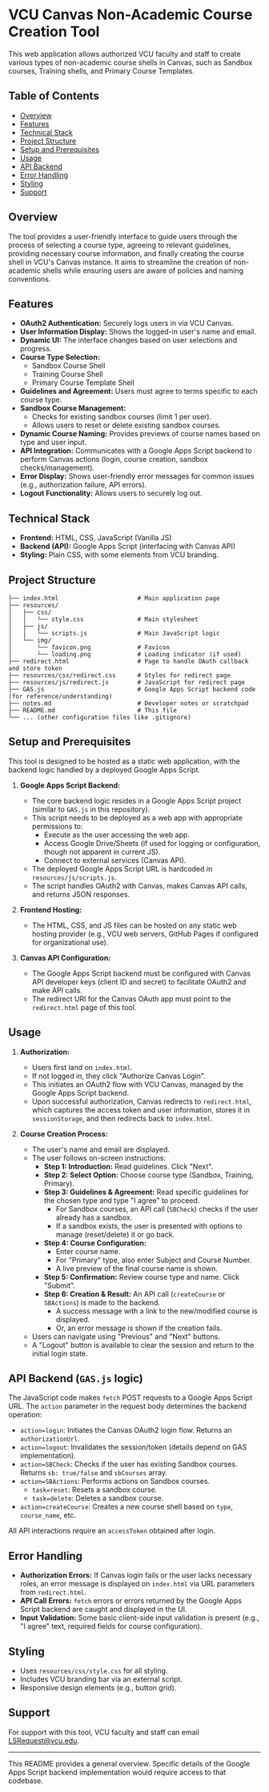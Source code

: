 # VCU Canvas Non-Academic Course Creation Tool

This web application allows authorized VCU faculty and staff to create various types of non-academic course shells in Canvas, such as Sandbox courses, Training shells, and Primary Course Templates.

## Table of Contents

- [Overview](#overview)
- [Features](#features)
- [Technical Stack](#technical-stack)
- [Project Structure](#project-structure)
- [Setup and Prerequisites](#setup-and-prerequisites)
- [Usage](#usage)
- [API Backend](#api-backend)
- [Error Handling](#error-handling)
- [Styling](#styling)
- [Support](#support)

## Overview

The tool provides a user-friendly interface to guide users through the process of selecting a course type, agreeing to relevant guidelines, providing necessary course information, and finally creating the course shell in VCU's Canvas instance. It aims to streamline the creation of non-academic shells while ensuring users are aware of policies and naming conventions.

## Features

-   **OAuth2 Authentication:** Securely logs users in via VCU Canvas.
-   **User Information Display:** Shows the logged-in user's name and email.
-   **Dynamic UI:** The interface changes based on user selections and progress.
-   **Course Type Selection:**
    -   Sandbox Course Shell
    -   Training Course Shell
    -   Primary Course Template Shell
-   **Guidelines and Agreement:** Users must agree to terms specific to each course type.
-   **Sandbox Course Management:**
    -   Checks for existing sandbox courses (limit 1 per user).
    -   Allows users to reset or delete existing sandbox courses.
-   **Dynamic Course Naming:** Provides previews of course names based on type and user input.
-   **API Integration:** Communicates with a Google Apps Script backend to perform Canvas actions (login, course creation, sandbox checks/management).
-   **Error Display:** Shows user-friendly error messages for common issues (e.g., authorization failure, API errors).
-   **Logout Functionality:** Allows users to securely log out.

## Technical Stack

-   **Frontend:** HTML, CSS, JavaScript (Vanilla JS)
-   **Backend (API):** Google Apps Script (interfacing with Canvas API)
-   **Styling:** Plain CSS, with some elements from VCU branding.

## Project Structure

```
├── index.html                      # Main application page
├── resources/
│   ├── css/
│   │   └── style.css               # Main stylesheet
│   ├── js/
│   │   └── scripts.js              # Main JavaScript logic
│   └── img/
│       └── favicon.png             # Favicon
│       └── loading.png             # Loading indicator (if used)
├── redirect.html                   # Page to handle OAuth callback and store token
├── resources/css/redirect.css      # Styles for redirect page
├── resources/js/redirect.js        # JavaScript for redirect page
├── GAS.js                          # Google Apps Script backend code (for reference/understanding)
├── notes.md                        # Developer notes or scratchpad
├── README.md                       # This file
└── ... (other configuration files like .gitignore)
```

## Setup and Prerequisites

This tool is designed to be hosted as a static web application, with the backend logic handled by a deployed Google Apps Script.

1.  **Google Apps Script Backend:**
    *   The core backend logic resides in a Google Apps Script project (similar to `GAS.js` in this repository).
    *   This script needs to be deployed as a web app with appropriate permissions to:
        *   Execute as the user accessing the web app.
        *   Access Google Drive/Sheets (if used for logging or configuration, though not apparent in current JS).
        *   Connect to external services (Canvas API).
    *   The deployed Google Apps Script URL is hardcoded in `resources/js/scripts.js`.
    *   The script handles OAuth2 with Canvas, makes Canvas API calls, and returns JSON responses.

2.  **Frontend Hosting:**
    *   The HTML, CSS, and JS files can be hosted on any static web hosting provider (e.g., VCU web servers, GitHub Pages if configured for organizational use).

3.  **Canvas API Configuration:**
    *   The Google Apps Script backend must be configured with Canvas API developer keys (client ID and secret) to facilitate OAuth2 and make API calls.
    *   The redirect URI for the Canvas OAuth app must point to the `redirect.html` page of this tool.

## Usage

1.  **Authorization:**
    *   Users first land on `index.html`.
    *   If not logged in, they click "Authorize Canvas Login".
    *   This initiates an OAuth2 flow with VCU Canvas, managed by the Google Apps Script backend.
    *   Upon successful authorization, Canvas redirects to `redirect.html`, which captures the access token and user information, stores it in `sessionStorage`, and then redirects back to `index.html`.

2.  **Course Creation Process:**
    *   The user's name and email are displayed.
    *   The user follows on-screen instructions:
        *   **Step 1: Introduction:** Read guidelines. Click "Next".
        *   **Step 2: Select Option:** Choose course type (Sandbox, Training, Primary).
        *   **Step 3: Guidelines & Agreement:** Read specific guidelines for the chosen type and type "I agree" to proceed.
            *   For Sandbox courses, an API call (`SBCheck`) checks if the user already has a sandbox.
            *   If a sandbox exists, the user is presented with options to manage (reset/delete) it or go back.
        *   **Step 4: Course Configuration:**
            *   Enter course name.
            *   For "Primary" type, also enter Subject and Course Number.
            *   A live preview of the final course name is shown.
        *   **Step 5: Confirmation:** Review course type and name. Click "Submit".
        *   **Step 6: Creation & Result:** An API call (`createCourse` or `SBActions`) is made to the backend.
            *   A success message with a link to the new/modified course is displayed.
            *   Or, an error message is shown if the creation fails.
    *   Users can navigate using "Previous" and "Next" buttons.
    *   A "Logout" button is available to clear the session and return to the initial login state.

## API Backend (`GAS.js` logic)

The JavaScript code makes `fetch` POST requests to a Google Apps Script URL. The `action` parameter in the request body determines the backend operation:

-   `action=login`: Initiates the Canvas OAuth2 login flow. Returns an `authorizationUrl`.
-   `action=logout`: Invalidates the session/token (details depend on GAS implementation).
-   `action=SBCheck`: Checks if the user has existing Sandbox courses. Returns `sb: true/false` and `sbCourses` array.
-   `action=SBActions`: Performs actions on Sandbox courses.
    -   `task=reset`: Resets a sandbox course.
    -   `task=delete`: Deletes a sandbox course.
-   `action=createCourse`: Creates a new course shell based on `type`, `course_name`, etc.

All API interactions require an `accessToken` obtained after login.

## Error Handling

-   **Authorization Errors:** If Canvas login fails or the user lacks necessary roles, an error message is displayed on `index.html` via URL parameters from `redirect.html`.
-   **API Call Errors:** `fetch` errors or errors returned by the Google Apps Script backend are caught and displayed in the UI.
-   **Input Validation:** Some basic client-side input validation is present (e.g., "I agree" text, required fields for course configuration).

## Styling

-   Uses `resources/css/style.css` for all styling.
-   Includes VCU branding bar via an external script.
-   Responsive design elements (e.g., button grid).

## Support

For support with this tool, VCU faculty and staff can email LSRequest@vcu.edu.

---

This README provides a general overview. Specific details of the Google Apps Script backend implementation would require access to that codebase.
